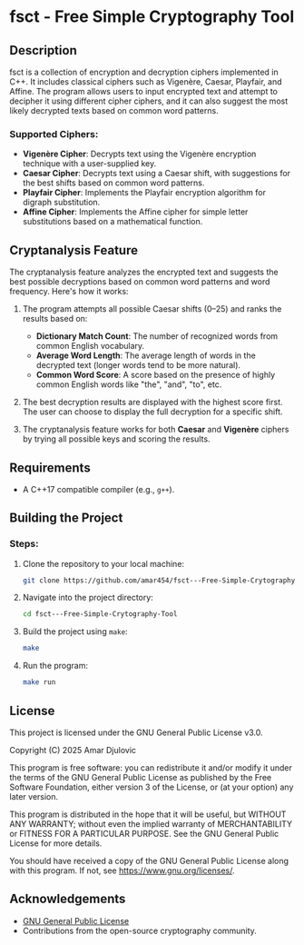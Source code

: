 # fsct - Free Simple Cryptography Tool

## Description
fsct is a collection of encryption and decryption ciphers implemented in C++. It includes classical ciphers such as Vigenère, Caesar, Playfair, and Affine. The program allows users to input encrypted text and attempt to decipher it using different cipher ciphers, and it can also suggest the most likely decrypted texts based on common word patterns.

### Supported Ciphers:
- **Vigenère Cipher**: Decrypts text using the Vigenère encryption technique with a user-supplied key.
- **Caesar Cipher**: Decrypts text using a Caesar shift, with suggestions for the best shifts based on common word patterns.
- **Playfair Cipher**: Implements the Playfair encryption algorithm for digraph substitution.
- **Affine Cipher**: Implements the Affine cipher for simple letter substitutions based on a mathematical function.

## Cryptanalysis Feature
The cryptanalysis feature analyzes the encrypted text and suggests the best possible decryptions based on common word patterns and word frequency. Here's how it works:

1. The program attempts all possible Caesar shifts (0–25) and ranks the results based on:
   - **Dictionary Match Count**: The number of recognized words from common English vocabulary.
   - **Average Word Length**: The average length of words in the decrypted text (longer words tend to be more natural).
   - **Common Word Score**: A score based on the presence of highly common English words like "the", "and", "to", etc.

2. The best decryption results are displayed with the highest score first. The user can choose to display the full decryption for a specific shift.

3. The cryptanalysis feature works for both **Caesar** and **Vigenère** ciphers by trying all possible keys and scoring the results.

## Requirements
- A C++17 compatible compiler (e.g., `g++`).

## Building the Project

### Steps:
1. Clone the repository to your local machine:
    ```bash
    git clone https://github.com/amar454/fsct---Free-Simple-Crytography-Tool.cpp
    ```
2. Navigate into the project directory:
    ```bash
    cd fsct---Free-Simple-Crytography-Tool
    ```
3. Build the project using `make`:
    ```bash
    make
    ```

4. Run the program:
    ```bash
    make run
    ```

## License
This project is licensed under the GNU General Public License v3.0.

Copyright (C) 2025 Amar Djulovic

This program is free software: you can redistribute it and/or modify it under the terms of the GNU General Public License as published by the Free Software Foundation, either version 3 of the License, or (at your option) any later version.

This program is distributed in the hope that it will be useful, but WITHOUT ANY WARRANTY; without even the implied warranty of MERCHANTABILITY or FITNESS FOR A PARTICULAR PURPOSE. See the GNU General Public License for more details.

You should have received a copy of the GNU General Public License along with this program. If not, see <https://www.gnu.org/licenses/>.

## Acknowledgements
- [GNU General Public License](https://www.gnu.org/licenses/)
- Contributions from the open-source cryptography community.
